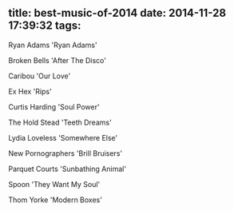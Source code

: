 title: best-music-of-2014
date: 2014-11-28 17:39:32
tags:
---

Ryan Adams 'Ryan Adams'

Broken Bells 'After The Disco'

Caribou 'Our Love'

Ex Hex 'Rips'

Curtis Harding 'Soul Power'

The Hold Stead 'Teeth Dreams'

Lydia Loveless 'Somewhere Else'

New Pornographers 'Brill Bruisers'

Parquet Courts 'Sunbathing Animal'

Spoon 'They Want My Soul'

Thom Yorke 'Modern Boxes'
